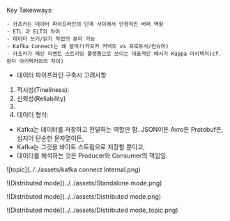 

Key Takeaways:
```
- 카프카는 데이터 파이프라인의 단계 사이에서 안정적인 버퍼 역할
- ETL 과 ELT의 차이
- 데이터 쓰기/읽기 작업의 분리 가능
- Kafka Connect는 왜 쓸까?(카프카 커넥트 vs 프로듀서/컨슈머)
- 카프카가 메인 이벤트 스트리밍 플랫폼으로 쓰이는 대표적인 예시가 Kappa 아키텍처(cf. 람다 아키텍처와의 차이)
```

- 데이터 파이프라인 구축시 고려사항
1. 적시성(Tineliness):
2. 신뢰성(Reliability)
3.
4. 데이터 형식:
- Kafka는 데이터를 저장하고 전달하는 역할만 함. JSON이든 Avro든 Protobuf든, 심지어 단순한 문자열이든, 
- Kafka는 그것을 바이트 스트림으로 저장할 뿐이고, 
- 데이터를 해석하는 것은 Producer와 Consumer의 책임임.

![topic](../../assets/kafka connect Internal.png)

![Distributed mode](../../assets/Standalone mode.png)

![Distributed mode](../../assets/Distributed mode.png)

![Distributed mode](../../assets/Distributed mode_topic.png)


